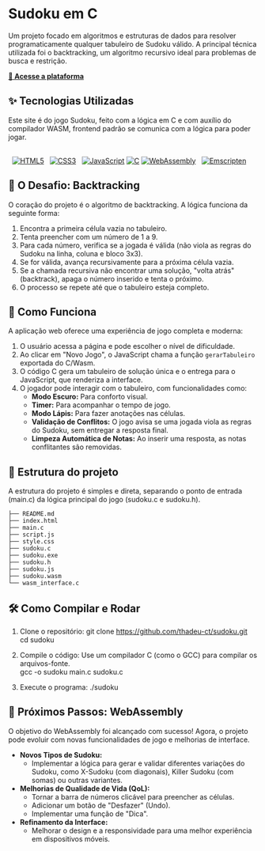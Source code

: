 # Sudoku em C
Um projeto focado em algoritmos e estruturas de dados para resolver programaticamente qualquer tabuleiro de Sudoku válido. A principal técnica utilizada foi o backtracking, um algoritmo recursivo ideal para problemas de busca e restrição.

[**🔗 Acesse a plataforma**](https://thadeu-ct.github.io/sudoku)

## ✨ Tecnologias Utilizadas
Este site é do jogo Sudoku, feito com a lógica em C e com auxílio do compilador WASM, frontend padrão se comunica com a lógica para poder jogar.</br></br>
<p align="left">
  <a href="#"><img src="https://img.shields.io/badge/html5-%23E34F26.svg?style=for-the-badge&logo=html5&logoColor=white" alt="HTML5"></a>
  <a href="#"><img src="https://img.shields.io/badge/css3-%231572B6.svg?style=for-the-badge&logo=css3&logoColor=white" alt="CSS3"></a>
  <a href="#"><img src="https://img.shields.io/badge/javascript-%23323330.svg?style=for-the-badge&logo=javascript&logoColor=%23F7DF1E" alt="JavaScript"></a>
  <a href="#"><img src="https://img.shields.io/badge/c-%2300599C.svg?style=for-the-badge&logo=c&logoColor=white" alt="C"></a>
  <a href="#"><img src="https://img.shields.io/badge/WebAssembly-654FF0?style=for-the-badge&logo=webassembly&logoColor=white" alt="WebAssembly"></a>
  <a href="#"><img src="https://img.shields.io/badge/Emscripten-143?style=for-the-badge&logo=c&logoColor=white" alt="Emscripten"></a>
</p>

## 🧠 O Desafio: Backtracking
O coração do projeto é o algoritmo de backtracking. A lógica funciona da seguinte forma:
1. Encontra a primeira célula vazia no tabuleiro.
2. Tenta preencher com um número de 1 a 9.
3. Para cada número, verifica se a jogada é válida (não viola as regras do Sudoku na linha, coluna e bloco 3x3).
4. Se for válida, avança recursivamente para a próxima célula vazia.
5. Se a chamada recursiva não encontrar uma solução, "volta atrás" (backtrack), apaga o número inserido e tenta o próximo.
6. O processo se repete até que o tabuleiro esteja completo.

## 🚀 Como Funciona
A aplicação web oferece uma experiência de jogo completa e moderna:
1.  O usuário acessa a página e pode escolher o nível de dificuldade.
2.  Ao clicar em "Novo Jogo", o JavaScript chama a função `gerarTabuleiro` exportada do C/Wasm.
3.  O código C gera um tabuleiro de solução única e o entrega para o JavaScript, que renderiza a interface.
4.  O jogador pode interagir com o tabuleiro, com funcionalidades como:
    * **Modo Escuro:** Para conforto visual.
    * **Timer:** Para acompanhar o tempo de jogo.
    * **Modo Lápis:** Para fazer anotações nas células.
    * **Validação de Conflitos:** O jogo avisa se uma jogada viola as regras do Sudoku, sem entregar a resposta final.
    * **Limpeza Automática de Notas:** Ao inserir uma resposta, as notas conflitantes são removidas.
  
## 📁 Estrutura do projeto
A estrutura do projeto é simples e direta, separando o ponto de entrada (main.c) da lógica principal do jogo (sudoku.c e sudoku.h).
```
├── README.md
├── index.html
├── main.c
├── script.js
├── style.css
├── sudoku.c
├── sudoku.exe
├── sudoku.h
├── sudoku.js
├── sudoku.wasm
└── wasm_interface.c
```

## 🛠️ Como Compilar e Rodar
1. Clone o repositório:
  git clone https://github.com/thadeu-ct/sudoku.git</br>
  cd sudoku

2. Compile o código:
  Use um compilador C (como o GCC) para compilar os arquivos-fonte.</br>
  gcc -o sudoku main.c sudoku.c

3. Execute o programa:
  ./sudoku

## 🔮 Próximos Passos: WebAssembly
O objetivo do WebAssembly foi alcançado com sucesso! Agora, o projeto pode evoluir com novas funcionalidades de jogo e melhorias de interface.

* **Novos Tipos de Sudoku:**
    * Implementar a lógica para gerar e validar diferentes variações do Sudoku, como X-Sudoku (com diagonais), Killer Sudoku (com somas) ou outras variantes.
* **Melhorias de Qualidade de Vida (QoL):**
    * Tornar a barra de números clicável para preencher as células.
    * Adicionar um botão de "Desfazer" (Undo).
    * Implementar uma função de "Dica".
* **Refinamento da Interface:**
    * Melhorar o design e a responsividade para uma melhor experiência em dispositivos móveis.

